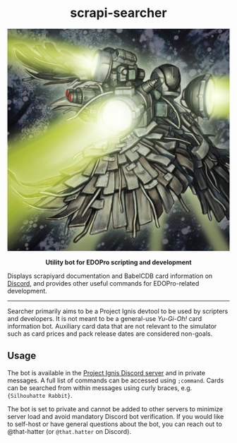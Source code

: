 <h1 align="center">scrapi-searcher</h1>
<p align="center">
  <img src="/assets/scrap-searcher-artwork.jpg" />
</p>
<p align="center">
  <strong>Utility bot for EDOPro scripting and development</strong>
</p>

Displays scrapiyard documentation and BabelCDB card information on [Discord](https://discord.com/),
and provides other useful commands for EDOPro-related development.

---

Searcher primarily aims to be a Project Ignis devtool to be used by scripters and developers.
It is not meant to be a general-use _Yu-Gi-Oh!_ card information bot.
Auxiliary card data that are not relevant to the simulator
such as card prices and pack release dates are considered non-goals.

## Usage

The bot is available in the [Project Ignis Discord server](https://discord.gg/ygopro-percy)
and in private messages. A full list of commands can be accessed using `;command`.
Cards can be searched from within messages using curly braces, e.g. `{Silhouhatte Rabbit}`.

The bot is set to private and cannot be added to other servers
to minimize server load and avoid mandatory Discord bot verification.
If you would like to self-host or have general questions about the bot,
you can reach out to @that-hatter (or `@that.hatter` on Discord).
